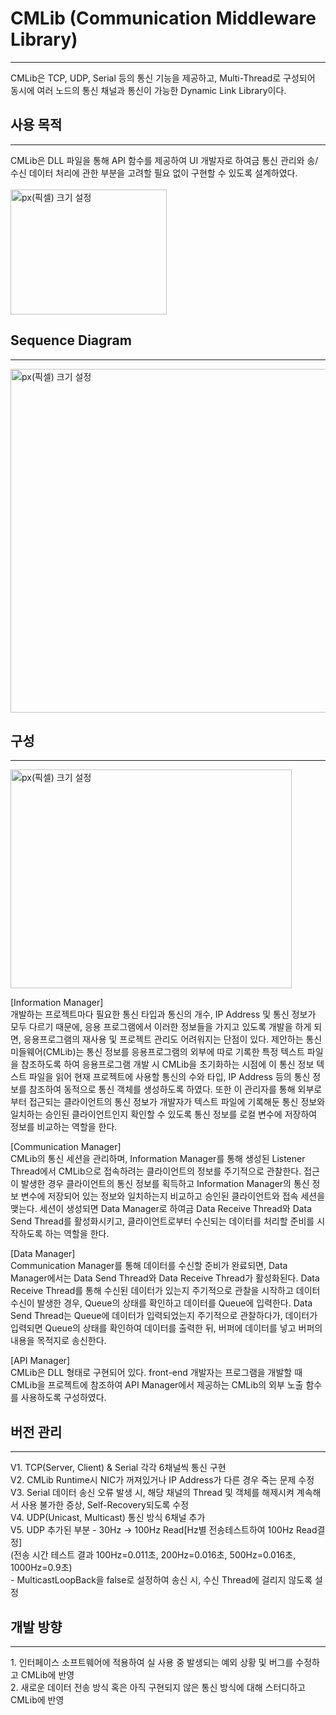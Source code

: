 # CMLib (Communication Middleware Library)
<hr/>
CMLib은 TCP, UDP, Serial 등의 통신 기능을 제공하고, Multi-Thread로 구성되어 동시에 여러 노드의 통신 채널과 통신이 가능한 Dynamic Link Library이다.

## 사용 목적
<hr/>
CMLib은 DLL 파일을 통해 API 함수를 제공하여 UI 개발자로 하여금 통신 관리와 송/수신 데이터 처리에 관한 부분을 고려할 필요 없이 구현할 수 있도록 설계하였다.
<br/>
<br/>
<img src="https://user-images.githubusercontent.com/65689549/84605654-f3d23f80-aed9-11ea-8ddf-67c1181e4783.png" width="250px" height="200px" title="px(픽셀) 크기 설정"></img>

## Sequence Diagram
<hr/>
<img src="https://user-images.githubusercontent.com/65689549/85645923-fa309a80-b6d5-11ea-97d2-eed2cbabd9bc.png" width="650px" height="550px" title="px(픽셀) 크기 설정"></img><br/>

## 구성
<hr/>
<img src="https://user-images.githubusercontent.com/65689549/86066899-66344980-baae-11ea-877c-42721f00f35c.png" width="450px" height="350px" title="px(픽셀) 크기 설정"></img><br/>

[Information Manager]</br>
개발하는 프로젝트마다 필요한 통신 타입과 통신의 개수, IP Address 및 통신 정보가 모두 다르기 때문에, 응용 프로그램에서 이러한 정보들을 가지고 있도록 개발을 하게 되면, 응용프로그램의 재사용 및 프로젝트 관리도 어려워지는 단점이 있다. 제안하는 통신 미들웨어(CMLib)는 통신 정보를 응용프로그램의 외부에 따로 기록한 특정 텍스트 파일을 참조하도록 하여 응용프로그램 개발 시 CMLib을 초기화하는 시점에 이 통신 정보 텍스트 파일을 읽어 현재 프로젝트에 사용할 통신의 수와 타입, IP Address 등의 통신 정보를 참조하여 동적으로 통신 객체를 생성하도록 하였다. 또한 이 관리자를 통해 외부로부터 접근되는 클라이언트의 통신 정보가 개발자가 텍스트 파일에 기록해둔 통신 정보와 일치하는 승인된 클라이언트인지 확인할 수 있도록 통신 정보를 로컬 변수에 저장하여 정보를 비교하는 역할을 한다.  </br>

[Communication Manager] </br>
CMLib의 통신 세션을 관리하며, Information Manager를 통해 생성된 Listener Thread에서 CMLib으로 접속하려는 클라이언트의 정보를 주기적으로 관찰한다. 접근이 발생한 경우 클라이언트의 통신 정보를 획득하고 Information Manager의 통신 정보 변수에 저장되어 있는 정보와 일치하는지 비교하고 승인된 클라이언트와 접속 세션을 맺는다. 세션이 생성되면 Data Manager로 하여금 Data Receive Thread와 Data Send Thread를 활성화시키고, 클라이언트로부터 수신되는 데이터를 처리할 준비를 시작하도록 하는 역할을 한다.  </br>

[Data Manager] </br>
Communication Manager를 통해 데이터를 수신할 준비가 완료되면, Data Manager에서는 Data Send Thread와 Data Receive Thread가 활성화된다. Data Receive Thread를 통해 수신된 데이터가 있는지 주기적으로 관찰을 시작하고 데이터 수신이 발생한 경우, Queue의 상태를 확인하고 데이터를 Queue에 입력한다. Data Send Thread는 Queue에 데이터가 입력되었는지 주기적으로 관찰하다가, 데이터가 입력되면 Queue의 상태를 확인하여 데이터를 출력한 뒤, 버퍼에 데이터를 넣고 버퍼의 내용을 목적지로 송신한다. </br>

[API Manager]  </br>
CMLib은 DLL 형태로 구현되어 있다. front-end 개발자는 프로그램을 개발할 때 CMLib을 프로젝트에 참조하여 API Manager에서 제공하는 CMLib의 외부 노출 함수를 사용하도록 구성하였다. </br>

## 버전 관리 
<hr/>
V1. TCP(Server, Client) & Serial 각각 6채널씩 통신 구현</br>
V2. CMLib Runtime시 NIC가 꺼져있거나 IP Address가 다른 경우 죽는 문제 수정</br>
V3. Serial 데이터 송신 오류 발생 시, 해당 채널의 Thread 및 객체를 해제시켜 계속해서 사용 불가한 증상, Self-Recovery되도록 수정</br>
V4. UDP(Unicast, Multicast) 통신 방식 6채널 추가</br>
V5. UDP 추가된 부분 
    - 30Hz -> 100Hz Read[Hz별 전송테스트하여 100Hz Read결정]</br>
    (전송 시간 테스트 결과 100Hz=0.011초, 200Hz=0.016초, 500Hz=0.016초, 1000Hz=0.9초) </br>
    - MulticastLoopBack을 false로 설정하여 송신 시, 수신 Thread에 걸리지 않도록 설정</br>

## 개발 방향
<hr/>
1. 인터페이스 소프트웨어에 적용하여 실 사용 중 발생되는 예외 상황 및 버그를 수정하고 CMLib에  반영</br>
2. 새로운 데이터 전송 방식 혹은 아직 구현되지 않은 통신 방식에 대해 스터디하고 CMLib에 반영
